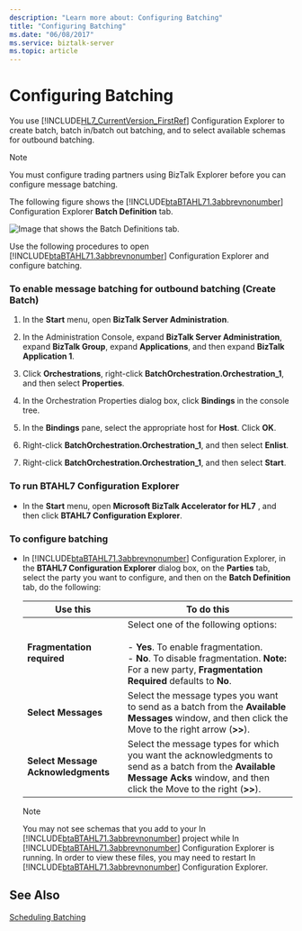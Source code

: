 ```yaml
---
description: "Learn more about: Configuring Batching"
title: "Configuring Batching"
ms.date: "06/08/2017"
ms.service: biztalk-server
ms.topic: article
---
```

# Configuring Batching
You use [!INCLUDE[HL7_CurrentVersion_FirstRef](../../includes/hl7-currentversion-firstref-md.md)] Configuration Explorer to create batch, batch in/batch out batching, and to select available schemas for outbound batching.  
  
> [!NOTE]
>  You must configure trading partners using BizTalk Explorer before you can configure message batching.  
  
 The following figure shows the [!INCLUDE[btaBTAHL71.3abbrevnonumber](../../includes/btabtahl71-3abbrevnonumber-md.md)] Configuration Explorer **Batch Definition** tab.  
  
 ![Image that shows the Batch Definitions tab.](../../adapters-and-accelerators/accelerator-hl7/media/hl7-ops-batchdef.gif "hl7_ops_batchdef")  
  
 Use the following procedures to open [!INCLUDE[btaBTAHL71.3abbrevnonumber](../../includes/btabtahl71-3abbrevnonumber-md.md)] Configuration Explorer and configure batching.  
  
### To enable message batching for outbound batching (Create Batch)  
  
1.  In the **Start** menu, open **BizTalk Server Administration**.  
  
2.  In the Administration Console, expand **BizTalk Server Administration**, expand **BizTalk Group**, expand **Applications**, and then expand **BizTalk Application 1**.  
  
3.  Click **Orchestrations**, right-click **BatchOrchestration.Orchestration_1**, and then select **Properties**.  
  
4.  In the Orchestration Properties dialog box, click **Bindings** in the console tree.  
  
5.  In the **Bindings** pane, select the appropriate host for **Host**. Click **OK**.  
  
6.  Right-click **BatchOrchestration.Orchestration_1**, and then select **Enlist**.  
  
7.  Right-click **BatchOrchestration.Orchestration_1**, and then select **Start**.  
  
### To run BTAHL7 Configuration Explorer  
  
-   In the **Start** menu, open **Microsoft BizTalk Accelerator for HL7** , and then click **BTAHL7 Configuration Explorer**.  
  
### To configure batching  
  
- In [!INCLUDE[btaBTAHL71.3abbrevnonumber](../../includes/btabtahl71-3abbrevnonumber-md.md)] Configuration Explorer, in the **BTAHL7 Configuration Explorer** dialog box, on the **Parties** tab, select the party you want to configure, and then on the **Batch Definition** tab, do the following:  
  
  |Use this|To do this|  
  |--------------|----------------|  
  |**Fragmentation required**|Select one of the following options:<br /><br /> -   **Yes**. To enable fragmentation.<br />-   **No**. To disable fragmentation. **Note:**  For a new party, **Fragmentation Required** defaults to **No**.|  
  |**Select Messages**|Select the message types you want to send as a batch from the **Available Messages** window, and then click the Move to the right arrow (**>>**).|  
  |**Select Message Acknowledgments**|Select the message types for which you want the acknowledgments to send as a batch from the **Available Message Acks** window, and then click the Move to the right (**>>**).|  
  
  > [!NOTE]
  >  You may not see schemas that you add to your In [!INCLUDE[btaBTAHL71.3abbrevnonumber](../../includes/btabtahl71-3abbrevnonumber-md.md)] project while In [!INCLUDE[btaBTAHL71.3abbrevnonumber](../../includes/btabtahl71-3abbrevnonumber-md.md)] Configuration Explorer is running. In order to view these files, you may need to restart In [!INCLUDE[btaBTAHL71.3abbrevnonumber](../../includes/btabtahl71-3abbrevnonumber-md.md)] Configuration Explorer.  
  
## See Also  
 [Scheduling Batching](../../adapters-and-accelerators/accelerator-hl7/scheduling-batching.md)
